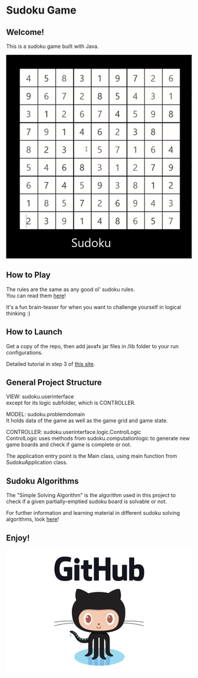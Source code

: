 # Sudoku Game

## Welcome! 

This is a sudoku game built with Java.

![gameplay](images/gamePlay.gif)

## How to Play

The rules are the same as any good ol' sudoku rules.\
You can read them [here](https://sudoku.com/how-to-play/sudoku-rules-for-complete-beginners/)!

It's a fun brain-teaser for when you want to challenge yourself in logical thinking :)


## How to Launch

Get a copy of the repo, then add javafx jar files in /lib folder to your run configurations.

Detailed tutorial in step 3 of [this site](https://javabook.bloomu.edu/setupjavafx.html).

## General Project Structure

VIEW: sudoku.userinterface \
except for its logic subfolder, which is CONTROLLER.

MODEL: sudoku.problemdomain \
It holds data of the game as well as the game grid and game state.

CONTROLLER: sudoku.userinterface.logic.ControlLogic \
ControlLogic uses methods from sudoku.computationlogic to generate new game boards and check if game is complete or not.

The application entry point is the Main class, using main function from SudokuApplication class.

## Sudoku Algorithms

The "Simple Solving Algorithm" is the algorithm used in this project to check if a given partially-emptied 
sudoku board is solvable or not.

For further information and learning material in different sudoku solving algorithms, look [here](https://pi.math.cornell.edu/~mec/Summer2009/meerkamp/Site/Solving_any_Sudoku_I.html)!

## Enjoy!

![github logo](/images/githublogo.jpg)